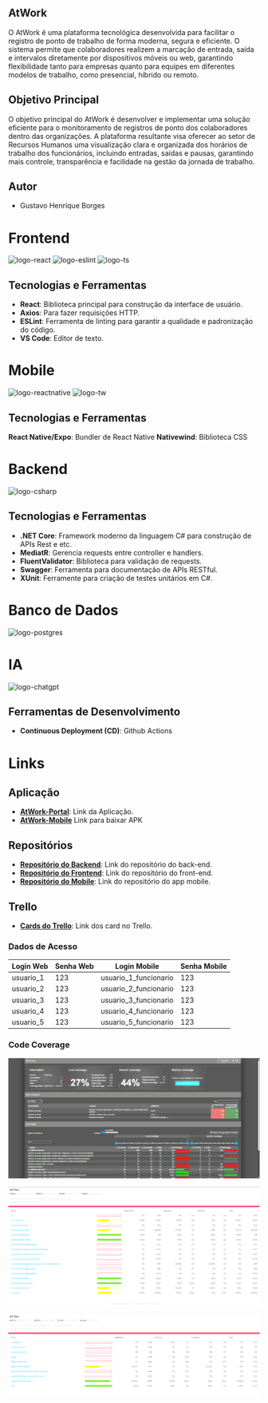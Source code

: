 ## AtWork

O AtWork é uma plataforma tecnológica desenvolvida para facilitar o registro de ponto de trabalho de forma moderna, segura e eficiente. O sistema permite que colaboradores realizem a marcação de entrada, saída e intervalos diretamente por dispositivos móveis ou web, garantindo flexibilidade tanto para empresas quanto para equipes em diferentes modelos de trabalho, como presencial, híbrido ou remoto.

## Objetivo Principal

O objetivo principal do AtWork é desenvolver e implementar uma solução eficiente para o monitoramento de registros de ponto dos colaboradores dentro das organizações. A plataforma resultante visa oferecer ao setor de Recursos Humanos uma visualização clara e organizada dos horários de trabalho dos funcionários, incluindo entradas, saídas e pausas, garantindo mais controle, transparência e facilidade na gestão da jornada de trabalho.

## Autor

 * Gustavo Henrique Borges

# Frontend

![logo-react](https://img.icons8.com/?size=100&id=asWSSTBrDlTW&format=png&color=000000) 
![logo-eslint](https://img.icons8.com/?size=100&id=RBnCyho7WRn7&format=png&color=000000)
![logo-ts](https://img.icons8.com/?size=100&id=Xf1sHBmY73hA&format=png&color=000000) 
         
## Tecnologias e Ferramentas

 * **React**: Biblioteca principal para construção da interface de usuário.
 * **Axios**: Para fazer requisições HTTP.
 * **ESLint**: Ferramenta de linting para garantir a qualidade e padronização do código.
 * **VS Code**: Editor de texto.


# Mobile

![logo-reactnative](https://img.icons8.com/?size=100&id=NfbyHexzVEDk&format=png&color=000000)
![logo-tw](https://img.icons8.com/?size=100&id=4PiNHtUJVbLs&format=png&color=000000)

## Tecnologias e Ferramentas

**React Native/Expo**: Bundler de React Native
**Nativewind**: Biblioteca CSS

# Backend

![logo-csharp](https://img.icons8.com/?size=100&id=55251&format=png&color=000000) 

## Tecnologias e Ferramentas

 * **.NET Core**: Framework moderno da linguagem C# para construção de APIs Rest e etc.
 * **MediatR**: Gerencia requests entre controller e handlers.
 * **FluentValidator**: Biblioteca para validação de requests.
 * **Swagger**: Ferramenta para documentação de APIs RESTful.
 * **XUnit**: Ferramente para criação de testes unitários em C#.

# Banco de Dados

![logo-postgres](https://img.icons8.com/?size=100&id=38561&format=png&color=000000)


# IA

![logo-chatgpt](https://img.icons8.com/?size=100&id=FBO05Dys9QCg&format=png&color=000000)

## Ferramentas de Desenvolvimento

 * **Continuous Deployment (CD)**: Github Actions

# Links

## Aplicação

 * [**AtWork-Portal**](https://atwork-admin-portal-cjgta7hha4cjfjgq.canadacentral-01.azurewebsites.net/login): Link da Aplicação.
 * [**AtWork-Mobile**](https://expo.dev/accounts/gustavoh1709/projects/atwork-mobile/builds) Link para baixar APK

## Repositórios

 * [**Repositório do Backend**](https://github.com/Portfolio-AtWork/AtWorkAPI): Link do repositório do back-end.
 * [**Repositório do Frontend**](https://github.com/Portfolio-AtWork/atwork-admin-portal): Link do repositório do front-end.
 * [**Repositório do Mobile**](https://github.com/Portfolio-AtWork/atwork-mobile): Link do repositório do app mobile.

## Trello

* [**Cards do Trello**](https://trello.com/b/4TA6DrbA/portfolio-atwork): Link dos card no Trello.

### Dados de Acesso

| Login Web | Senha Web | Login Mobile          | Senha Mobile |
|-----------|-----------|-----------------------|--------------|
| usuario_1 | 123       | usuario_1_funcionario | 123          |
| usuario_2 | 123       | usuario_2_funcionario | 123          |
| usuario_3 | 123       | usuario_3_funcionario | 123          |
| usuario_4 | 123       | usuario_4_funcionario | 123          |
| usuario_5 | 123       | usuario_5_funcionario | 123          |

### Code Coverage

![**Covertura de Testes da API**](coverage-api.png)

![**Covertura de Testes do Portal**](corevage-web.png)

![**Covertura de Testes do App**](corevare-mobile.png)
